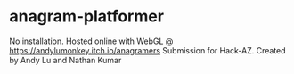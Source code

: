 # anagram-platformer

No installation. Hosted online with WebGL @ https://andylumonkey.itch.io/anagramers
Submission for Hack-AZ. Created by Andy Lu and Nathan Kumar
